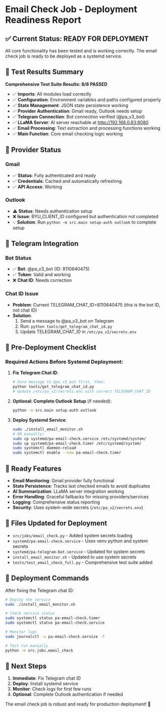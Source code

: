 # Email Check Job - Deployment Readiness Report

## ✅ Current Status: READY FOR DEPLOYMENT

All core functionality has been tested and is working correctly. The email check job is ready to be deployed as a systemd service.

## 🧪 Test Results Summary

**Comprehensive Test Suite Results: 8/8 PASSED**

- ✅ **Imports**: All modules load correctly
- ✅ **Configuration**: Environment variables and paths configured properly
- ✅ **State Management**: JSON state persistence working
- ✅ **Provider Authentication**: Gmail ready, Outlook needs setup
- ✅ **Telegram Connection**: Bot connection verified (@pa_v3_bot)
- ✅ **LLaMA Server**: AI server reachable at http://192.168.0.83:8080
- ✅ **Email Processing**: Text extraction and processing functions working
- ✅ **Main Function**: Core email checking logic working

## 📧 Provider Status

### Gmail
- ✅ **Status**: Fully authenticated and ready
- ✅ **Credentials**: Cached and automatically refreshing
- ✅ **API Access**: Working

### Outlook
- ⚠️ **Status**: Needs authentication setup
- ❌ **Issue**: BYU_CLIENT_ID configured but authentication not completed
- 💡 **Solution**: Run `python -m src.main setup-auth outlook` to complete setup

## 📱 Telegram Integration

### Bot Status
- ✅ **Bot**: @pa_v3_bot (ID: 8110640475)
- ✅ **Token**: Valid and working
- ❌ **Chat ID**: Needs correction

### Chat ID Issue
- **Problem**: Current TELEGRAM_CHAT_ID=8110640475 (this is the bot ID, not chat ID)
- **Solution**: 
  1. Send a message to @pa_v3_bot on Telegram
  2. Run: `python tools/get_telegram_chat_id.py`
  3. Update TELEGRAM_CHAT_ID in `/etc/pa_v2/secrets.env`

## 🔧 Pre-Deployment Checklist

### Required Actions Before Systemd Deployment:

1. **Fix Telegram Chat ID**:
   ```bash
   # Send message to @pa_v3_bot first, then:
   python tools/get_telegram_chat_id.py
   # Update /etc/pa_v2/secrets.env with correct TELEGRAM_CHAT_ID
   ```

2. **Optional: Complete Outlook Setup** (if needed):
   ```bash
   python -m src.main setup-auth outlook
   ```

3. **Deploy Systemd Service**:
   ```bash
   sudo ./install_email_monitor.sh
   # OR manually:
   sudo cp systemd/pa-email-check.service /etc/systemd/system/
   sudo cp systemd/pa-email-check.timer /etc/systemd/system/
   sudo systemctl daemon-reload
   sudo systemctl enable --now pa-email-check.timer
   ```

## 🚀 Ready Features

- **Email Monitoring**: Gmail provider fully functional
- **State Persistence**: Tracks last checked emails to avoid duplicates
- **AI Summarization**: LLaMA server integration working
- **Error Handling**: Graceful fallbacks for missing providers/services
- **Logging**: Comprehensive status reporting
- **Security**: Uses system-wide secrets (`/etc/pa_v2/secrets.env`)

## 📁 Files Updated for Deployment

- `src/jobs/email_check.py` - Added system secrets loading
- `systemd/pa-email-check.service` - Uses venv python and system secrets
- `systemd/pa-telegram-bot.service` - Updated for system secrets
- `install_email_monitor.sh` - Updated to use system secrets
- `tests/test_email_check_full.py` - Comprehensive test suite added

## 🔄 Deployment Commands

After fixing the Telegram chat ID:

```bash
# Deploy the service
sudo ./install_email_monitor.sh

# Check service status
sudo systemctl status pa-email-check.timer
sudo systemctl status pa-email-check.service

# Monitor logs
sudo journalctl -u pa-email-check.service -f

# Test run manually
python -m src.jobs.email_check
```

## 🎯 Next Steps

1. **Immediate**: Fix Telegram chat ID
2. **Deploy**: Install systemd service
3. **Monitor**: Check logs for first few runs
4. **Optional**: Complete Outlook authentication if needed

The email check job is robust and ready for production deployment! 🎉
